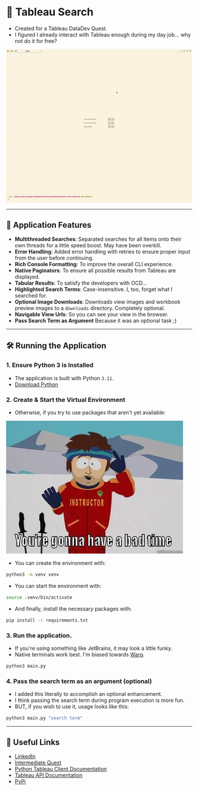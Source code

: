 # 🎯 Tableau Search

- Created for a Tableau DataDev Quest.
- I figured I already interact with Tableau enough during my day job... why not do it for free?

![Demo](assets/demo.gif)

---

## 🚀 Application Features

- **Multithreaded Searches**: Separated searches for all items onto their own threads for a little speed boost. May have been overkill.
- **Error Handling**: Added error handling with retries to ensure proper input from the user before continuing.
- **Rich Console Formatting**: To improve the overall CLI experience.
- **Native Paginators**: To ensure all possible results from Tableau are displayed.
- **Tabular Results**: To satisfy the developers with OCD...
- **Highlighted Search Terms**: Case-insensitive. I, too, forget what I searched for.
- **Optional Image Downloads**: Downloads view images and workbook preview images to a `downloads` directory. Completely optional.
- **Navigable View Urls**: So you can see your view in the browser.
- **Pass Search Term as Argument** Because it was an optional task ;)

---

## 🛠️ Running the Application

### 1. Ensure Python 3 is Installed

- The application is built with Python `3.11`.
- [Download Python](https://www.python.org/downloads/)

### 2. Create & Start the Virtual Environment

- Otherwise, if you try to use packages that aren't yet available:

![You're gonna have a bad time.](assets/no-venv-available.jpeg)

- You can create the environment with:

```bash
python3 -m venv venv
```

- You can start the environment with:

```bash
source .venv/bin/activate
```

- And finally, install the necessary packages with:

```bash
pip install -r requirements.txt
```

### 3. Run the application.

- If you're using something like JetBrains, it may look a little funky.
- Native terminals work best. I'm biased towards [Warp](https://www.warp.dev/).

```bash
python3 main.py
```

### 4. Pass the search term as an argument (optional)

- I added this literally to accomplish an optional enhancement.
- I think passing the search term during program execution is more fun.
- BUT, if you wish to use it, usage looks like this:

```bash
python3 main.py "search term"
```

---

## 🔗 Useful Links

- [LinkedIn](https://www.linkedin.com/in/chase-grainger/)
- [Intermediate Quest](https://datadevquest.com/find-a-view-by-url/)
- [Python Tableau Client Documentation](https://tableau.github.io/server-client-python/docs/)
- [Tableau API Documentation](https://help.tableau.com/current/api/rest_api/en-us/REST/rest_api.htm)
- [PyPi](https://pypi.org/)